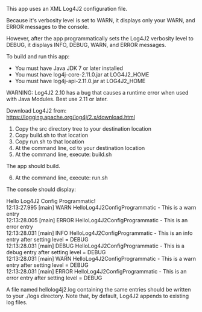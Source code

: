 This app uses an XML Log4J2 configuration file.

Because it's verbosity level is set to WARN, it displays only your WARN, and ERROR messages to the console.

However, after the app programmatically sets the Log4J2 verbosity level to DEBUG, it displays INFO, DEBUG, WARN, and ERROR messages.

To build and run this app:

- You must have Java JDK 7 or later installed
- You must have log4j-core-2.11.0.jar at LOG4J2_HOME
- You must have log4j-api-2.11.0.jar  at LOG4J2_HOME

WARNING: Log4J2 2.10 has a bug that causes a runtime error when used with Java Modules.
Best use 2.11 or later.

Download Log4J2 from: https://logging.apache.org/log4j/2.x/download.html

1. Copy the src directory tree to your destination location
2. Copy build.sh to that location
3. Copy run.sh to that location
4. At the command line, cd to your destination location
5. At the command line, execute: build.sh

The app should build.

6. At the command line, execute: run.sh

The console should display:

Hello Log4J2 Config Programmatic!  
12:13:27.995 [main] WARN  HelloLog4J2ConfigProgrammatic - This is a warn entry  
12:13:28.005 [main] ERROR HelloLog4J2ConfigProgrammatic - This is an error entry  
12:13:28.031 [main] INFO  HelloLog4J2ConfigProgrammatic - This is an info entry after setting level = DEBUG  
12:13:28.031 [main] DEBUG HelloLog4J2ConfigProgrammatic - This is a debug entry after setting level = DEBUG  
12:13:28.031 [main] WARN  HelloLog4J2ConfigProgrammatic - This is a warn entry after setting level = DEBUG  
12:13:28.031 [main] ERROR HelloLog4J2ConfigProgrammatic - This is an error entry after setting level = DEBUG

A file named hellolog4j2.log containing the same entries should be written to your ./logs directory.
Note that, by default, Log4J2 appends to existing log files.
